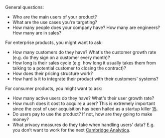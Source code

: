 General questions: 

- Who are the main users of your product?
-  What are the use cases you're targeting?
-  How many people does your company have? How many are engineers? How many are in sales?

For enterprise products, you might want to ask:

-   How many customers do they have? What's the customer growth rate (e.g. do they sign on a customer every month)?
-   How long is their sales cycle (e.g. how long it usually takes them from talking to a potential customer to closing the contract)?
-   How does their pricing structure work?
-   How hard is it to integrate their product with their customers' systems?

For consumer products, you might want to ask:

-   How many active users do they have? What's their user growth rate?
-   How much does it cost to acquire a user? This is extremely important since the cost of user acquisition has been hailed as a startup killer [15](https://huyenchip.com/ml-interviews-book/contents/1.2.2-enterprise-vs.-consumer-products.html#fn_15).
-   Do users pay to use the product? If not, how are they going to make money?
-   What privacy measures do they take when handling users' data? E.g. you don’t want to work for the next [Cambridge Analytica](https://www.nytimes.com/2018/04/04/us/politics/cambridge-analytica-scandal-fallout.html).